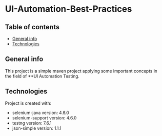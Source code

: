 # UI-Automation-Best-Practices
## Table of contents
* [General info](#general-info)
* [Technologies](#technologies)
## General info
This project is a simple maven project applying some important concepts in the field of **UI Automation Testing.
## Technologies
Project is created with:
* selenium-java version: 4.6.0
* selenium-support version: 4.6.0
* testng version: 7.6.1
* json-simple version: 1.1.1
